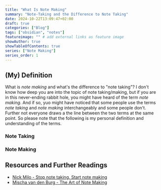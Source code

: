 ```yaml
---
title: "What Is Note Making"
summary: "Note-Taking and the Difference to Note Taking"
date: 2024-10-22T13:09:47+02:00
draft: true
categories: ["Blog"]
tags: ["obsidian", "notes"]
featureimage: "" # add external links as feature image
showAuthor: true
showTableOfContents: true
series: ["Note Making"]
series_order: 1
---
```


## (My) Definition

What is _note making_ and what's the difference to "note taking"? I don't know how deep you are into the topic of note taking/making, but if you are in this never-ending rabbit hole, you might have heard of the term _note making_. And if so, yuo might have noticed that some people use the terms _note taking_ and _note making_ interchangeably and some people don't. Further not everyone draws a the line between the two terms at the same point. So please note that the following is my personal definition and understanding of the terms.

### Note Taking

### Note Making

## Resources and Further Readings

- [Nick Milo - Stop note taking. Start note making](https://www.youtube.com/watch?v=SAsZDg2l1R0&pp=ygULbm90ZSBtYWtpbmc%3D)
- [Mischa van den Burg - The Art of Note Making](https://www.youtube.com/watch?v=yic1GgQWccc&pp=ygUSbm90ZSBtYWtpbmcgbWlzY2hh)
